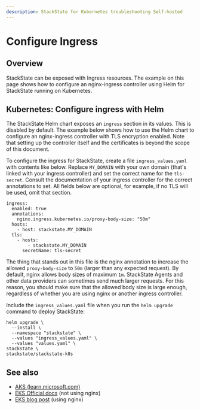 ```yaml
---
description: StackState for Kubernetes troubleshooting Self-hosted
---
```


# Configure Ingress

## Overview

StackState can be exposed with Ingress resources. The example on this page shows how to configure an nginx-ingress controller using Helm for StackState running on Kubernetes.

## Kubernetes: Configure ingress with Helm

The StackState Helm chart exposes an `ingress` section in its values. This is disabled by default. The example below shows how to use the Helm chart to configure an nginx-ingress controller with TLS encryption enabled. Note that setting up the controller itself and the certificates is beyond the scope of this document.

To configure the ingress for StackState, create a file `ingress_values.yaml` with contents like below. Replace `MY_DOMAIN` with your own domain \(that's linked with your ingress controller\) and set the correct name for the `tls-secret`. Consult the documentation of your ingress controller for the correct annotations to set. All fields below are optional, for example, if no TLS will be used, omit that section.

```text
ingress:
  enabled: true
  annotations:
    nginx.ingress.kubernetes.io/proxy-body-size: "50m"
  hosts:
    - host: stackstate.MY_DOMAIN
  tls:
    - hosts:
        - stackstate.MY_DOMAIN
      secretName: tls-secret
```

The thing that stands out in this file is the nginx annotation to increase the allowed `proxy-body-size` to `50m` \(larger than any expected request\). By default, nginx allows body sizes of maximum `1m`. StackState Agents and other data providers can sometimes send much larger requests. For this reason, you should make sure that the allowed body size is large enough, regardless of whether you are using nginx or another ingress controller.

Include the `ingress_values.yaml` file when you run the `helm upgrade` command to deploy StackState:

```text
helm upgrade \
  --install \
  --namespace "stackstate" \
  --values "ingress_values.yaml" \
  --values "values.yaml" \
stackstate \
stackstate/stackstate-k8s
```

## See also

* [AKS \(learn.microsoft.com\)](https://learn.microsoft.com/en-us/azure/aks/ingress-tls?tabs=azure-cli)
* [EKS Official docs](https://docs.aws.amazon.com/eks/latest/userguide/alb-ingress.html) \(not using nginx\)
* [EKS blog post](https://aws.amazon.com/blogs/opensource/network-load-balancer-nginx-ingress-controller-eks/) \(using nginx\)


